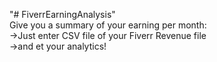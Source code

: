 "# FiverrEarningAnalysis" 
</br>
Give you a summary of your earning per month:
</br>
->Just enter CSV file of your Fiverr Revenue file
</br>
->and et your analytics!

